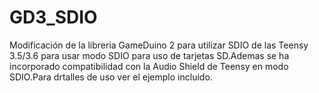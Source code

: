 # GD3_SDIO
Modificación de la libreria GameDuino 2 para utilizar SDIO de las Teensy 3.5/3.6
 para usar modo SDIO para uso de tarjetas SD.Ademas se ha incorporado compatibilidad con la Audio Shield de Teensy en modo SDIO.Para drtalles de uso ver el ejemplo incluido.
